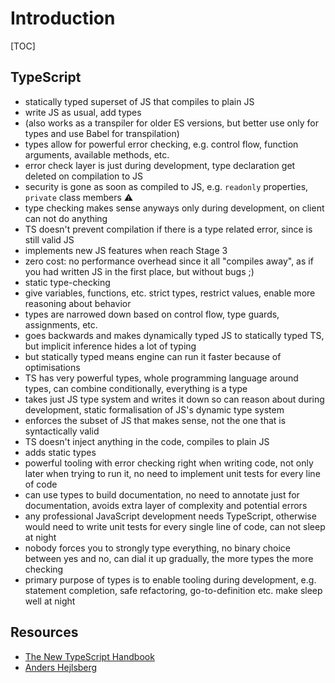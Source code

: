 # Introduction

[TOC]

<!-- ToDo: Clean up --> 

## TypeScript

- statically typed superset of JS that compiles to plain JS
- write JS as usual, add types
- (also works as a transpiler for older ES versions, but better use only for types and use Babel for transpilation)
- types allow for powerful error checking, e.g. control flow, function arguments, available methods, etc.
- error check layer is just during development, type declaration get deleted on compilation to JS
- security is gone as soon as compiled to JS, e.g. `readonly` properties, `private` class members ⚠️
- type checking makes sense anyways only during development, on client can not do anything
- TS doesn't prevent compilation if there is a type related error, since is still valid JS
- implements new JS features when reach Stage 3
- zero cost: no performance overhead since it all "compiles away", as if you had written JS in the first place, but without bugs ;)
- static type-checking
- give variables, functions, etc. strict types, restrict values, enable more reasoning about behavior
- types are narrowed down based on control flow, type guards, assignments, etc.
- goes backwards and makes dynamically typed JS to statically typed TS, but implicit inference hides a lot of typing
- but statically typed means engine can run it faster because of optimisations
- TS has very powerful types, whole programming language around types, can combine conditionally, everything is a type
- takes just JS type system and writes it down so can reason about during development, static formalisation of JS's dynamic type system
- enforces the subset of JS that makes sense, not the one that is syntactically valid
- TS doesn't inject anything in the code, compiles to plain JS
- adds static types
- powerful tooling with error checking right when writing code, not only later when trying to run it, no need to implement unit tests for every line of code
- can use types to build documentation, no need to annotate just for documentation, avoids extra layer of complexity and potential errors
- any professional JavaScript development needs TypeScript, otherwise would need to write unit tests for every single line of code, can not sleep at night
- nobody forces you to strongly type everything, no binary choice between yes and no, can dial it up gradually, the more types the more checking
- primary purpose of types is to enable tooling during development, e.g. statement completion, safe refactoring, go-to-definition etc.
make sleep well at night

## Resources

- [The New TypeScript Handbook](https://github.com/microsoft/TypeScript-New-Handbook)
- [Anders Hejlsberg](https://channel9.msdn.com/Events/Speakers/Anders-Hejlsberg)